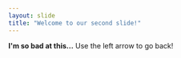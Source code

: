 ```yaml
---
layout: slide
title: "Welcome to our second slide!"
---
```

**I'm so bad at this...**
Use the left arrow to go back!

